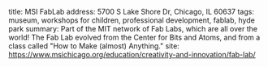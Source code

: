 title: MSI FabLab
address: 5700 S Lake Shore Dr, Chicago, IL 60637
tags: museum, workshops for children, professional development, fablab, hyde park
summary: Part of the MIT network of Fab Labs, which are all over the world! The Fab Lab evolved from the Center for Bits and Atoms, and from a class called "How to Make (almost) Anything."
site: https://www.msichicago.org/education/creativity-and-innovation/fab-lab/